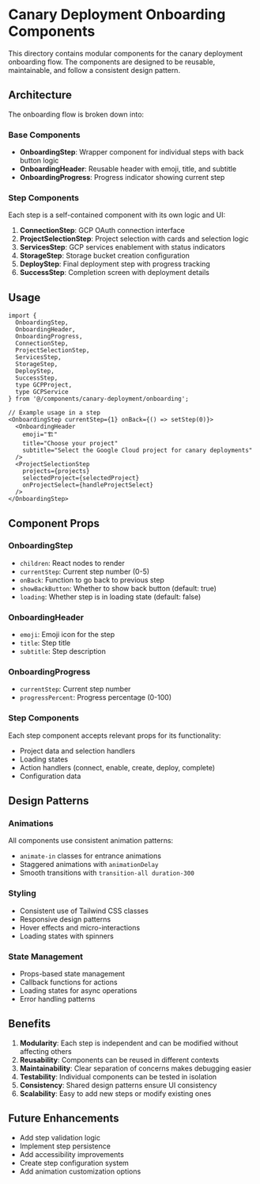 # Canary Deployment Onboarding Components

This directory contains modular components for the canary deployment onboarding flow. The components are designed to be reusable, maintainable, and follow a consistent design pattern.

## Architecture

The onboarding flow is broken down into:

### Base Components
- **OnboardingStep**: Wrapper component for individual steps with back button logic
- **OnboardingHeader**: Reusable header with emoji, title, and subtitle
- **OnboardingProgress**: Progress indicator showing current step

### Step Components
Each step is a self-contained component with its own logic and UI:

1. **ConnectionStep**: GCP OAuth connection interface
2. **ProjectSelectionStep**: Project selection with cards and selection logic
3. **ServicesStep**: GCP services enablement with status indicators
4. **StorageStep**: Storage bucket creation configuration
5. **DeployStep**: Final deployment step with progress tracking
6. **SuccessStep**: Completion screen with deployment details

## Usage

```tsx
import {
  OnboardingStep,
  OnboardingHeader,
  OnboardingProgress,
  ConnectionStep,
  ProjectSelectionStep,
  ServicesStep,
  StorageStep,
  DeployStep,
  SuccessStep,
  type GCPProject,
  type GCPService
} from '@/components/canary-deployment/onboarding';

// Example usage in a step
<OnboardingStep currentStep={1} onBack={() => setStep(0)}>
  <OnboardingHeader 
    emoji="🏗️"
    title="Choose your project"
    subtitle="Select the Google Cloud project for canary deployments"
  />
  <ProjectSelectionStep 
    projects={projects}
    selectedProject={selectedProject}
    onProjectSelect={handleProjectSelect}
  />
</OnboardingStep>
```

## Component Props

### OnboardingStep
- `children`: React nodes to render
- `currentStep`: Current step number (0-5)
- `onBack`: Function to go back to previous step
- `showBackButton`: Whether to show back button (default: true)
- `loading`: Whether step is in loading state (default: false)

### OnboardingHeader
- `emoji`: Emoji icon for the step
- `title`: Step title
- `subtitle`: Step description

### OnboardingProgress
- `currentStep`: Current step number
- `progressPercent`: Progress percentage (0-100)

### Step Components
Each step component accepts relevant props for its functionality:
- Project data and selection handlers
- Loading states
- Action handlers (connect, enable, create, deploy, complete)
- Configuration data

## Design Patterns

### Animations
All components use consistent animation patterns:
- `animate-in` classes for entrance animations
- Staggered animations with `animationDelay`
- Smooth transitions with `transition-all duration-300`

### Styling
- Consistent use of Tailwind CSS classes
- Responsive design patterns
- Hover effects and micro-interactions
- Loading states with spinners

### State Management
- Props-based state management
- Callback functions for actions
- Loading states for async operations
- Error handling patterns

## Benefits

1. **Modularity**: Each step is independent and can be modified without affecting others
2. **Reusability**: Components can be reused in different contexts
3. **Maintainability**: Clear separation of concerns makes debugging easier
4. **Testability**: Individual components can be tested in isolation
5. **Consistency**: Shared design patterns ensure UI consistency
6. **Scalability**: Easy to add new steps or modify existing ones

## Future Enhancements

- Add step validation logic
- Implement step persistence
- Add accessibility improvements
- Create step configuration system
- Add animation customization options 